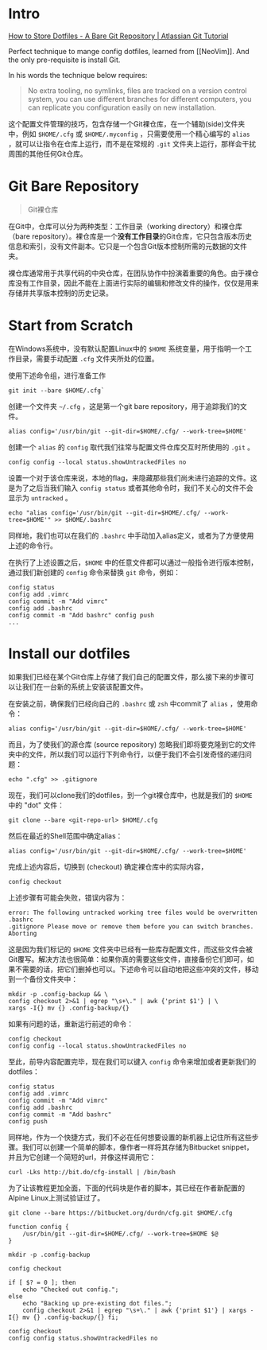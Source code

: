 # Intro

[How to Store Dotfiles - A Bare Git Repository | Atlassian Git Tutorial](https://www.atlassian.com/git/tutorials/dotfiles)

Perfect technique to mange config dotfiles, learned from [[NeoVim]]. And the only pre-requisite is install Git.

In his words the technique below requires:

>No extra tooling, no symlinks, files are tracked on a version control system, you can use different branches for different computers, you can replicate you configuration easily on new installation.

这个配置文件管理的技巧，包含存储一个Git裸仓库，在一个辅助(side)文件夹中，例如 `$HOME/.cfg` 或 `$HOME/.myconfig` ，只需要使用一个精心编写的 `alias` ，就可以让指令在仓库上运行，而不是在常规的 `.git` 文件夹上运行，那样会干扰周围的其他任何Git仓库。

# Git Bare Repository

>Git裸仓库

在Git中，仓库可以分为两种类型：工作目录（working directory）和裸仓库（bare repository）。裸仓库是一个**没有工作目录**的Git仓库，它只包含版本历史信息和索引，没有文件副本。它只是一个包含Git版本控制所需的元数据的文件夹。

裸仓库通常用于共享代码的中央仓库，在团队协作中扮演着重要的角色。由于裸仓库没有工作目录，因此不能在上面进行实际的编辑和修改文件的操作，仅仅是用来存储并共享版本控制的历史记录。

# Start from Scratch

在Windows系统中，没有默认配置Linux中的 `$HOME` 系统变量，用于指明一个工作目录，需要手动配置 `.cfg` 文件夹所处的位置。

使用下述命令组，进行准备工作

```Shell
git init --bare $HOME/.cfg`
```

创建一个文件夹 `~/.cfg` ，这是第一个git bare repository，用于追踪我们的文件。

```Shell
alias config='/usr/bin/git --git-dir=$HOME/.cfg/ --work-tree=$HOME'
``` 

创建一个 `alias` 的 `config` 取代我们往常与配置文件仓库交互时所使用的 `.git` 。

```Shell
config config --local status.showUntrackedFiles no
```

设置一个对于该仓库来说，本地的flag，来隐藏那些我们尚未进行追踪的文件。这是为了之后当我们输入 `config status` 或者其他命令时，我们不关心的文件不会显示为 `untracked` 。

```Shell
echo "alias config='/usr/bin/git --git-dir=$HOME/.cfg/ --work-tree=$HOME'" >> $HOME/.bashrc
```

同样地，我们也可以在我们的 `.bashrc` 中手动加入alias定义，或者为了方便使用上述的命令行。

在执行了上述设置之后，`$HOME` 中的任意文件都可以通过一般指令进行版本控制，通过我们新创建的 `config` 命令来替换 `git` 命令，例如：

```Shell
config status
config add .vimrc
config commit -m "Add vimrc"
config add .bashrc
config commit -m "Add bashrc" config push
...
```

# Install our dotfiles

如果我们已经在某个Git仓库上存储了我们自己的配置文件，那么接下来的步骤可以让我们在一台新的系统上安装该配置文件。

在安装之前，确保我们已经向自己的 `.bashrc` 或 `zsh` 中commit了 `alias` ，使用命令：

```Shell
alias config='/usr/bin/git --git-dir=$HOME/.cfg/ --work-tree=$HOME'
```

而且，为了使我们的源仓库 (source repository) 忽略我们即将要克隆到它的文件夹中的文件，所以我们可以运行下列命令行，以便于我们不会引发奇怪的递归问题：

```Shell
echo ".cfg" >> .gitignore
```

现在，我们可以clone我们的dotfiles，到一个git裸仓库中，也就是我们的 `$HOME` 中的 "dot" 文件：

```Shell
git clone --bare <git-repo-url> $HOME/.cfg
```

然后在最近的Shell范围中确定alias：

```Shell
alias config='/usr/bin/git --git-dir=$HOME/.cfg/ --work-tree=$HOME'
```

完成上述内容后，切换到 (checkout) 确定裸仓库中的实际内容，

```Shell
config checkout
```

上述步骤有可能会失败，错误内容为：

```Shell
error: The following untracked working tree files would be overwritten by checkout:
.bashrc
.gitignore Please move or remove them before you can switch branches. Aborting
```

这是因为我们标记的 `$HOME` 文件夹中已经有一些库存配置文件，而这些文件会被Git覆写。解决方法也很简单：如果你真的需要这些文件，直接备份它们即可，如果不需要的话，把它们删掉也可以。下述命令可以自动地把这些冲突的文件，移动到一个备份文件夹中：

```Shell
mkdir -p .config-backup && \
config checkout 2>&1 | egrep "\s+\." | awk {'print $1'} | \
xargs -I{} mv {} .config-backup/{}
```

如果有问题的话，重新运行前述的命令：

```Shell
config checkout
config config --local status.showUntrackedFiles no
```

至此，前导内容配置完毕，现在我们可以键入 `config` 命令来增加或者更新我们的dotfiles：

```Shell
config status
config add .vimrc
config commit -m "Add vimrc"
config add .bashrc
config commit -m "Add bashrc"
config push
```

同样地，作为一个快捷方式，我们不必在任何想要设置的新机器上记住所有这些步骤。我们可以创建一个简单的脚本，像作者一样将其存储为Bitbucket snippet，并且为它创建一个简短的url，并像这样调用它：

```Shell
curl -Lks http://bit.do/cfg-install | /bin/bash
```

为了让该教程更加全面，下面的代码块是作者的脚本，其已经在作者新配置的Alpine Linux上测试验证过了。

```Shell
git clone --bare https://bitbucket.org/durdn/cfg.git $HOME/.cfg

function config {
    /usr/bin/git --git-dir=$HOME/.cfg/ --work-tree=$HOME $@
}

mkdir -p .config-backup

config checkout

if [ $? = 0 ]; then
    echo "Checked out config.";
else
    echo "Backing up pre-existing dot files.";     config checkout 2>&1 | egrep "\s+\." | awk {'print $1'} | xargs -I{} mv {} .config-backup/{} fi;

config checkout
config config status.showUntrackedFiles no
```
